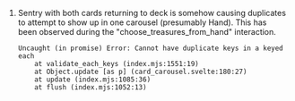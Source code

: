 1. Sentry with both cards returning to deck is somehow causing duplicates to attempt to show up in one carousel (presumably Hand). This has been observed during the "choose_treasures_from_hand" interaction.

    ````
    Uncaught (in promise) Error: Cannot have duplicate keys in a keyed each
        at validate_each_keys (index.mjs:1551:19)
        at Object.update [as p] (card_carousel.svelte:180:27)
        at update (index.mjs:1085:36)
        at flush (index.mjs:1052:13)
    ````